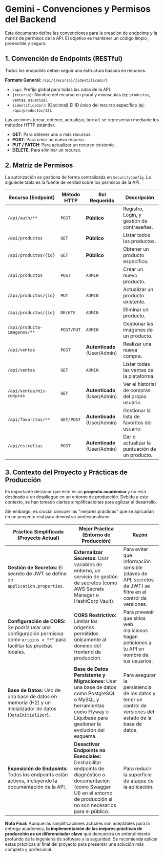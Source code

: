 # Gemini - Convenciones y Permisos del Backend

Este documento define las convenciones para la creación de endpoints y la matriz de permisos de la API. El objetivo es mantener un código limpio, predecible y seguro.

## 1. Convención de Endpoints (RESTful)

Todos los endpoints deben seguir una estructura basada en recursos.

**Formato General:** `/api/{recurso}/{identificador}`

*   `/api`: Prefijo global para todas las rutas de la API.
*   `{recurso}`: Nombre del recurso en plural y minúsculas (ej: `productos`, `ventas`, `usuarios`).
*   `{identificador}`: (Opcional) El ID único del recurso específico (ej: `/api/productos/12`).

Las acciones (crear, obtener, actualizar, borrar) se representan mediante los métodos HTTP estándar.

*   **GET**: Para obtener uno o más recursos.
*   **POST**: Para crear un nuevo recurso.
*   **PUT / PATCH**: Para actualizar un recurso existente.
*   **DELETE**: Para eliminar un recurso.

## 2. Matriz de Permisos

La autorización se gestiona de forma centralizada en `SecurityConfig`. La siguiente tabla es la fuente de verdad sobre los permisos de la API.

| Recurso (Endpoint)          | Método HTTP | Rol Requerido        | Descripción                                      |
| --------------------------- | ----------- | -------------------- | ------------------------------------------------ |
| `/api/auth/**`              | `POST`      | **Público**          | Registro, Login, y gestión de contraseñas.       |
| `/api/productos`            | `GET`       | **Público**          | Listar todos los productos.                      |
| `/api/productos/{id}`       | `GET`       | **Público**          | Obtener un producto específico.                  |
| `/api/productos`            | `POST`      | `ADMIN`              | Crear un nuevo producto.                         |
| `/api/productos/{id}`       | `PUT`       | `ADMIN`              | Actualizar un producto existente.                |
| `/api/productos/{id}`       | `DELETE`    | `ADMIN`              | Eliminar un producto.                            |
| `/api/producto-imagenes/**` | `POST/PUT`  | `ADMIN`              | Gestionar las imágenes de un producto.           |
| `/api/ventas`               | `POST`      | **Autenticado** (User/Admin) | Realizar una nueva compra.                       |
| `/api/ventas`               | `GET`       | `ADMIN`              | Listar todas las ventas de la plataforma.        |
| `/api/ventas/mis-compras`   | `GET`       | **Autenticado** (User/Admin) | Ver el historial de compras del propio usuario.  |
| `/api/favoritos/**`         | `GET/POST`  | **Autenticado** (User/Admin) | Gestionar la lista de favoritos del usuario.     |
| `/api/estrellas`            | `POST`      | **Autenticado** (User/Admin) | Dar o actualizar la puntuación de un producto.   |

## 3. Contexto del Proyecto y Prácticas de Producción

Es importante destacar que este es un **proyecto académico** y no está destinado a un despliegue en un entorno de producción. Debido a este contexto, se han tomado ciertas simplificaciones para agilizar el desarrollo.

Sin embargo, es crucial conocer las "mejores prácticas" que se aplicarían en un proyecto real para demostrar profesionalismo.

| Práctica Simplificada (Proyecto Actual) | Mejor Práctica (Entorno de Producción) | Razón |
| --------------------------------------- | -------------------------------------- | ----- |
| **Gestión de Secretos:** El secreto de JWT se define en `application.properties`. | **Externalizar Secretos:** Usar variables de entorno, un servicio de gestión de secretos (como AWS Secrets Manager o HashiCorp Vault). | Para evitar que información sensible (claves de API, secretos de JWT) se filtre en el control de versiones. |
| **Configuración de CORS:** Se podría usar una configuración permisiva como `origins = "*"` para facilitar las pruebas locales. | **CORS Restrictivo:** Limitar los orígenes permitidos únicamente al dominio del frontend de producción. | Para prevenir que sitios web maliciosos hagan peticiones a tu API en nombre de tus usuarios. |
| **Base de Datos:** Uso de una base de datos en memoria (H2) y un inicializador de datos (`DataInitializer`). | **Base de Datos Persistente y Migraciones:** Usar una base de datos como PostgreSQL o MySQL y herramientas como Flyway o Liquibase para gestionar la evolución del esquema. | Para asegurar la persistencia de los datos y tener un control de versiones del estado de la base de datos. |
| **Exposición de Endpoints:** Todos los endpoints están activos, incluyendo la documentación de la API. | **Desactivar Endpoints no Esenciales:** Deshabilitar endpoints de diagnóstico o documentación (como Swagger UI) en el entorno de producción si no son necesarios para el público. | Para reducir la superficie de ataque de la aplicación. |

**Nota Final:** Aunque las simplificaciones actuales son aceptables para la entrega académica, **la implementación de las mejores prácticas de producción es un diferenciador clave** que demuestra un entendimiento profundo de la ingeniería de software y la seguridad. Se recomienda aplicar estas prácticas al final del proyecto para presentar una solución más completa y profesional.
